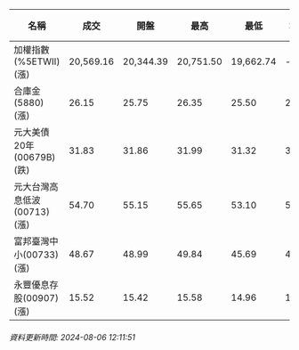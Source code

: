 | 名稱 | 成交 | 開盤 | 最高 | 最低 | 均價 | 成交金額(億) | 昨收 | 漲跌幅 | 漲跌 | 總量 | 昨量 | 振幅 |
| -------- | -------- | -------- | -------- |-------- | -------- | -------- |-------- |-------- |-------- | -------- | -------- |-------- |
|加權指數(%5ETWII) (漲)|20,569.16|20,344.39|20,751.50|19,662.74|-|5,202.22|19,830.88|3.72%|738.28|10,767,180|0|5.49%|
|合庫金(5880) (漲)|26.15|25.75|26.35|25.50|25.92|3.95|25.70|1.75%|0.45|15,220|29,587|3.31%|
|元大美債20年(00679B) (跌)|31.83|31.86|31.99|31.32|31.81|75.79|32.20|1.15%|0.37|238,231|292,726|2.08%|
|元大台灣高息低波(00713) (漲)|54.70|55.15|55.65|53.10|54.20|9.80|53.65|1.96%|1.05|18,080|44,281|4.75%|
|富邦臺灣中小(00733) (漲)|48.67|48.99|49.84|45.69|47.77|3.31|48.47|0.41%|0.20|6,920|5,993|8.56%|
|永豐優息存股(00907) (漲)|15.52|15.42|15.58|14.96|15.28|1.05|15.16|2.37%|0.36|6,881|8,272|4.09%|
###### 資料更新時間: 2024-08-06 12:11:51